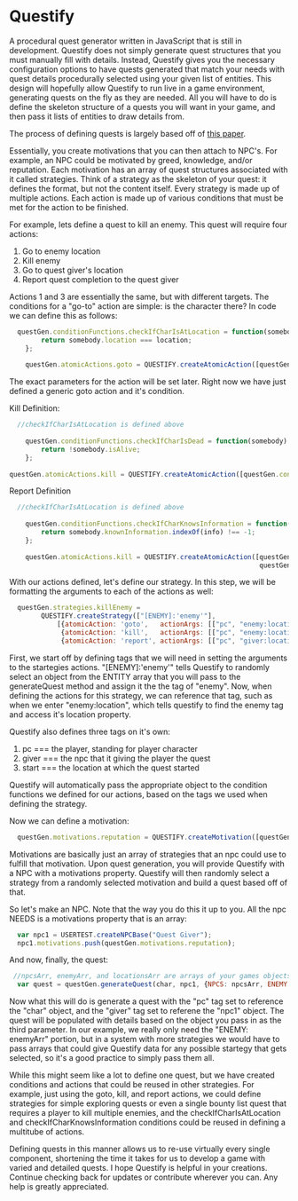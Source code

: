 # Questify
A procedural quest generator written in JavaScript that is still in development. Questify does not simply generate quest structures that you must manually fill with details. Instead, Questify gives you the necessary configuration options to have quests generated that match your needs with quest details procedurally selected using your given list of entities. This design will hopefully allow Questify to run live in a game environment, generating quests on the fly as they are needed. All you will have to do is define the skeleton structure of a quests you will want in your game, and then pass it lists of entities to draw details from.

The process of defining quests is largely based off of [this paper](https://larc.unt.edu/techreports/LARC-2011-02.pdf). 

Essentially, you create motivations that you can then attach to NPC's. For example, an NPC could be motivated by greed, knowledge, and/or reputation. Each motivation has an array of quest structures associated with it called strategies. Think of a strategy as the skeleton of your quest: it defines the format, but not the content itself. Every strategy is made up of multiple actions. Each action is made up of various conditions that must be met for the action to be finished.

For example, lets define a quest to kill an enemy. This quest will require four actions:

1. Go to enemy location
2. Kill enemy
3. Go to quest giver's location
4. Report quest completion to the quest giver

Actions 1 and 3 are essentially the same, but with different targets. The conditions for a "go-to" action are simple: is the character there? In code we can define this as follows:

````javascript
  questGen.conditionFunctions.checkIfCharIsAtLocation = function(somebody, location) {
		return somebody.location === location;
	};
	
	questGen.atomicActions.goto = QUESTIFY.createAtomicAction([questGen.conditionFunctions.checkIfCharIsAtLocation]);
````

The exact parameters for the action will be set later. Right now we have just defined a generic goto action and it's condition.

Kill Definition:

````javascript
  //checkIfCharIsAtLocation is defined above
  
	questGen.conditionFunctions.checkIfCharIsDead = function(somebody) {
		return !somebody.isAlive;
	};
	
questGen.atomicActions.kill = QUESTIFY.createAtomicAction([questGen.conditionFunctions.checkIfCharIsAtLocation,				                                			   					   questGen.conditionFunctions.checkIfCharIsDead]);
````

Report Definition

````javascript
  //checkIfCharIsAtLocation is defined above
  
	questGen.conditionFunctions.checkIfCharKnowsInformation = function(somebody, info) {
		return somebody.knownInformation.indexOf(info) !== -1;
	};
	
	questGen.atomicActions.kill = QUESTIFY.createAtomicAction([questGen.conditionFunctions.checkIfCharIsAtLocation,
                                                    		   questGen.conditionFunctions.checkIfCharKnowsInformation]);
````

With our actions defined, let's define our strategy. In this step, we will be formatting the arguments to each of the actions as well:

````javascript
  questGen.strategies.killEnemy =
		QUESTIFY.createStrategy(["[ENEMY]:'enemy'"],
			[{atomicAction: 'goto',   actionArgs: [["pc", "enemy:location"]]},
			 {atomicAction: 'kill',   actionArgs: [["pc", "enemy:location"], ["enemy"]]},
			 {atomicAction: 'report', actionArgs: [["pc", "giver:location"], ["giver", "enemy"]]}]);
````

First, we start off by defining tags that we will need in setting the arguments to the startegies actions. "[ENEMY]:'enemy'" tells Questify to randomly select an object from the ENTITY array that you will pass to the generateQuest method and assign it the the tag of "enemy". Now, when defining the actions for this strategy, we can reference that tag, such as when we enter "enemy:location", which tells questify to find the enemy tag and access it's location property. 

Questify also defines three tags on it's own:

1. pc === the player, standing for player character
2. giver === the npc that it giving the player the quest
3. start === the location at which the quest started

Questify will automatically pass the appropriate object to the condition functions we defined for our actions, based on the tags we used when defining the strategy.

Now we can define a motivation:

````javascript
  questGen.motivations.reputation = QUESTIFY.createMotivation([questGen.strategies.killEnemy]);
````

Motivations are basically just an array of strategies that an npc could use to fulfill that motivation. Upon quest generation, you will provide Questify with a NPC with a motivations property. Questify will then randomly select a strategy from a randomly selected motivation and build a quest based off of that.

So let's make an NPC. Note that the way you do this it up to you. All the npc NEEDS is a motivations property that is an array:

````javascript
  var npc1 = USERTEST.createNPCBase("Quest Giver");
  npc1.motivations.push(questGen.motivations.reputation);
````

And now, finally, the quest:

````javascript
 //npcsArr, enemyArr, and locationsArr are arrays of your games objects that you define
  var quest = questGen.generateQuest(char, npc1, {NPCS: npcsArr, ENEMY: enemyArr, LOC: locationsArr});
````

Now what this will do is generate a quest with the "pc" tag set to reference the "char" object, and the "giver" tag set to referene the "npc1" object. The quest will be populated with details based on the object you pass in as the third parameter. In our example, we really only need the "ENEMY: enemyArr" portion, but in a system with more strategies we would have to pass arrays that could give Questify data for any possible startegy that gets selected, so it's a good practice to simply pass them all.

While this might seem like a lot to define one quest, but we have created conditions and actions that could be reused in other strategies. For example, just using the goto, kill, and report actions, we could define strategies for simple exploring quests or even a single bounty list quest that requires a player to kill multiple enemies, and the checkIfCharIsAtLocation and checkIfCharKnowsInformation conditions could be reused in defining a multitube of actions.

Defining quests in this manner allows us to re-use virtually every single component, shortening the time it takes for us to develop a game with varied and detailed quests. I hope Questify is helpful in your creations. Continue checking back for updates or contribute wherever you can. Any help is greatly appreciated.
